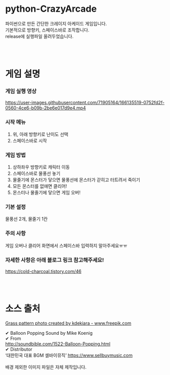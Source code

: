 # python-CrazyArcade
파이썬으로 만든 간단한 크레이지 아케이드 게임입니다.<br>
기본적으로 방향키, 스페이스바로 조작합니다.<br>
release에 실행파일 올려두었습니다.<br>

<br><br>

# 게임 설명
### 게임 실행 영상
https://user-images.githubusercontent.com/71905164/166135519-0752fd2f-0560-4ce6-b09b-2be6e017d9e4.mp4

### 시작 메뉴
1. 위, 아래 방향키로 난이도 선택
2. 스페이스바로 시작

### 게임 방법
1. 상하좌우 방향키로 캐릭터 이동
2. 스페이스바로 물풍선 놓기
3. 물줄기에 몬스터가 닿으면 물풍선에 몬스터가 갇히고 터트려서 죽이기
4. 모든 몬스터를 없애면 클리어!
5. 몬스터나 물줄기에 닿으면 게임 오버!

### 기본 설정
물풍선 2개, 물줄기 1칸

### 주의 사항
게임 오버나 클리어 화면에서 스페이스바 입력하지 말아주세요ㅠㅠ

### 자세한 사항은 아래 블로그 링크 참고해주세요!
https://cold-charcoal.tistory.com/46

<br><br>

# 소스 출처
<a href='https://www.freepik.com/photos/grass-pattern'>Grass pattern photo created by kdekiara - www.freepik.com</a>

✔ Balloon Popping Sound by Mike Koenig<br>
✔ From<br>
http://soundbible.com/1522-Balloon-Popping.html <br>
✔ Distributor <br>
‘대한민국 대표 BGM 셀바이뮤직’ https://www.sellbuymusic.com<br>
<br>
배경 제외한 이미지 파일은 자체 제작입니다.
